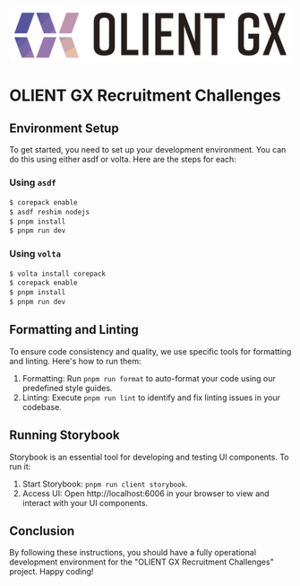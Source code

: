 <img src="assets/olientgx-logo.svg" />

# OLIENT GX Recruitment Challenges

## Environment Setup

To get started, you need to set up your development environment. You can do this using either asdf or volta. Here are the steps for each:

### Using `asdf`

```sh
$ corepack enable
$ asdf reshim nodejs
$ pnpm install
$ pnpm run dev
```

### Using `volta`

```sh
$ volta install corepack
$ corepack enable
$ pnpm install
$ pnpm run dev
```

## Formatting and Linting

To ensure code consistency and quality, we use specific tools for formatting and linting. Here's how to run them:

1. Formatting: Run `pnpm run format` to auto-format your code using our predefined style guides.
2. Linting: Execute `pnpm run lint` to identify and fix linting issues in your codebase.

## Running Storybook

Storybook is an essential tool for developing and testing UI components. To run it:

1. Start Storybook: `pnpm run client storybook`.
2. Access UI: Open http://localhost:6006 in your browser to view and interact with your UI components.

## Conclusion

By following these instructions, you should have a fully operational development environment for the "OLIENT GX Recruitment Challenges" project. Happy coding!
